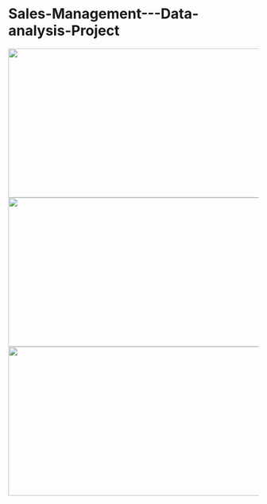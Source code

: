 # Sales-Management---Data-analysis-Project




<img src="https://github.com/akshaybhatt0095/Sales-Management--Data-analysis-project/blob/main/Sales%20overview.png" width="1100" height="300">
<img src="https://github.com/akshaybhatt0095/Sales-Management--Data-analysis-project/blob/main/Customer%20details.png" width="1100" height="300">
<img src="https://github.com/akshaybhatt0095/Sales-Management--Data-analysis-project/blob/main/Product%20details.png" width="1100" height="300">
